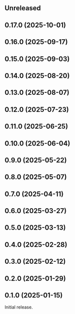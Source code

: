 <!-- Learn how to maintain this file at https://github.com/WordPress/gutenberg/tree/HEAD/packages#maintaining-changelogs. -->

## Unreleased

## 0.17.0 (2025-10-01)

## 0.16.0 (2025-09-17)

## 0.15.0 (2025-09-03)

## 0.14.0 (2025-08-20)

## 0.13.0 (2025-08-07)

## 0.12.0 (2025-07-23)

## 0.11.0 (2025-06-25)

## 0.10.0 (2025-06-04)

## 0.9.0 (2025-05-22)

## 0.8.0 (2025-05-07)

## 0.7.0 (2025-04-11)

## 0.6.0 (2025-03-27)

## 0.5.0 (2025-03-13)

## 0.4.0 (2025-02-28)

## 0.3.0 (2025-02-12)

## 0.2.0 (2025-01-29)

## 0.1.0 (2025-01-15)

Initial release.

